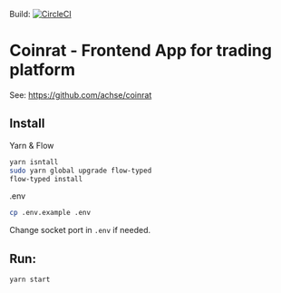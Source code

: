 Build: [![CircleCI](https://circleci.com/gh/Achse/coinrat_ui.svg?style=svg&circle-token=9fe64fcd447bc71baf0a465a3f6c14ccebb858ca)](https://circleci.com/gh/Achse/coinrat_ui)

# Coinrat - Frontend App for trading platform

See: https://github.com/achse/coinrat 

## Install
Yarn & Flow
```bash
yarn isntall
sudo yarn global upgrade flow-typed
flow-typed install
```

.env
```bash
cp .env.example .env
```
Change socket port in `.env` if needed.

## Run:
`yarn start`
